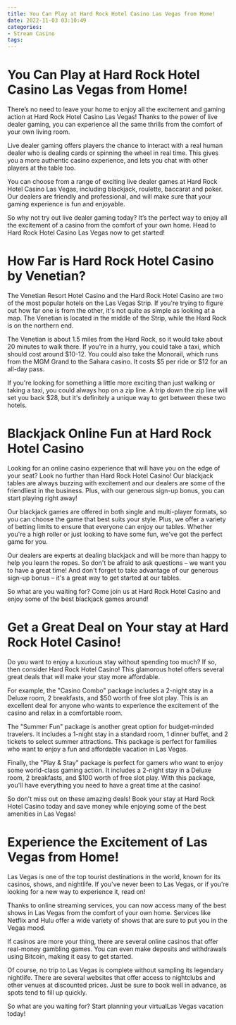 ```yaml
---
title: You Can Play at Hard Rock Hotel Casino Las Vegas from Home!
date: 2022-11-03 03:10:49
categories:
- Stream Casino
tags:
---
```



#  You Can Play at Hard Rock Hotel Casino Las Vegas from Home!

There’s no need to leave your home to enjoy all the excitement and gaming action at Hard Rock Hotel Casino Las Vegas! Thanks to the power of live dealer gaming, you can experience all the same thrills from the comfort of your own living room.

Live dealer gaming offers players the chance to interact with a real human dealer who is dealing cards or spinning the wheel in real time. This gives you a more authentic casino experience, and lets you chat with other players at the table too.

You can choose from a range of exciting live dealer games at Hard Rock Hotel Casino Las Vegas, including blackjack, roulette, baccarat and poker. Our dealers are friendly and professional, and will make sure that your gaming experience is fun and enjoyable.

So why not try out live dealer gaming today? It’s the perfect way to enjoy all the excitement of a casino from the comfort of your own home. Head to Hard Rock Hotel Casino Las Vegas now to get started!

#  How Far is Hard Rock Hotel Casino by Venetian?

The Venetian Resort Hotel Casino and the Hard Rock Hotel Casino are two of the most popular hotels on the Las Vegas Strip. If you're trying to figure out how far one is from the other, it's not quite as simple as looking at a map. The Venetian is located in the middle of the Strip, while the Hard Rock is on the northern end.

The Venetian is about 1.5 miles from the Hard Rock, so it would take about 20 minutes to walk there. If you're in a hurry, you could take a taxi, which should cost around $10-12. You could also take the Monorail, which runs from the MGM Grand to the Sahara casino. It costs $5 per ride or $12 for an all-day pass.

If you're looking for something a little more exciting than just walking or taking a taxi, you could always hop on a zip line. A trip down the zip line will set you back $28, but it's definitely a unique way to get between these two hotels.

#  Blackjack Online Fun at Hard Rock Hotel Casino

Looking for an online casino experience that will have you on the edge of your seat? Look no further than Hard Rock Hotel Casino! Our blackjack tables are always buzzing with excitement and our dealers are some of the friendliest in the business. Plus, with our generous sign-up bonus, you can start playing right away!

Our blackjack games are offered in both single and multi-player formats, so you can choose the game that best suits your style. Plus, we offer a variety of betting limits to ensure that everyone can enjoy our tables. Whether you're a high roller or just looking to have some fun, we've got the perfect game for you.

Our dealers are experts at dealing blackjack and will be more than happy to help you learn the ropes. So don't be afraid to ask questions – we want you to have a great time! And don't forget to take advantage of our generous sign-up bonus – it's a great way to get started at our tables.

So what are you waiting for? Come join us at Hard Rock Hotel Casino and enjoy some of the best blackjack games around!

#  Get a Great Deal on Your stay at Hard Rock Hotel Casino!

Do you want to enjoy a luxurious stay without spending too much? If so, then consider Hard Rock Hotel Casino! This glamorous hotel offers several great deals that will make your stay more affordable.

For example, the "Casino Combo" package includes a 2-night stay in a Deluxe room, 2 breakfasts, and $50 worth of free slot play. This is an excellent deal for anyone who wants to experience the excitement of the casino and relax in a comfortable room.

The "Summer Fun" package is another great option for budget-minded travelers. It includes a 1-night stay in a standard room, 1 dinner buffet, and 2 tickets to select summer attractions. This package is perfect for families who want to enjoy a fun and affordable vacation in Las Vegas.

Finally, the "Play & Stay" package is perfect for gamers who want to enjoy some world-class gaming action. It includes a 2-night stay in a Deluxe room, 2 breakfasts, and $100 worth of free slot play. With this package, you'll have everything you need to have a great time at the casino!

So don't miss out on these amazing deals! Book your stay at Hard Rock Hotel Casino today and save money while enjoying some of the best amenities in Las Vegas!

#  Experience the Excitement of Las Vegas from Home!

Las Vegas is one of the top tourist destinations in the world, known for its casinos, shows, and nightlife. If you've never been to Las Vegas, or if you're looking for a new way to experience it, read on!

Thanks to online streaming services, you can now access many of the best shows in Las Vegas from the comfort of your own home. Services like Netflix and Hulu offer a wide variety of shows that are sure to put you in the Vegas mood.

If casinos are more your thing, there are several online casinos that offer real-money gambling games. You can even make deposits and withdrawals using Bitcoin, making it easy to get started.

Of course, no trip to Las Vegas is complete without sampling its legendary nightlife. There are several websites that offer access to nightclubs and other venues at discounted prices. Just be sure to book well in advance, as spots tend to fill up quickly.

So what are you waiting for? Start planning your virtualLas Vegas vacation today!